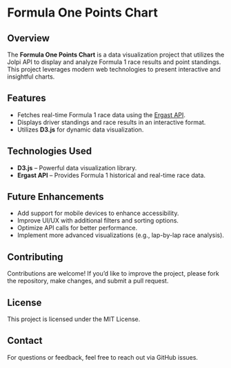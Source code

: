 # Formula One Points Chart

## Overview
The **Formula One Points Chart** is a data visualization project that utilizes the Jolpi API to display and analyze Formula 1 race results and point standings. This project leverages modern web technologies to present interactive and insightful charts.

## Features
- Fetches real-time Formula 1 race data using the [Ergast API](http://ergast.com/mrd/).
- Displays driver standings and race results in an interactive format.
- Utilizes **D3.js** for dynamic data visualization.


## Technologies Used
- **D3.js** – Powerful data visualization library.
- **Ergast API** – Provides Formula 1 historical and real-time race data.

## Future Enhancements
- Add support for mobile devices to enhance accessibility.
- Improve UI/UX with additional filters and sorting options.
- Optimize API calls for better performance.
- Implement more advanced visualizations (e.g., lap-by-lap race analysis).

## Contributing
Contributions are welcome! If you’d like to improve the project, please fork the repository, make changes, and submit a pull request.

## License
This project is licensed under the MIT License.

## Contact
For questions or feedback, feel free to reach out via GitHub issues.


